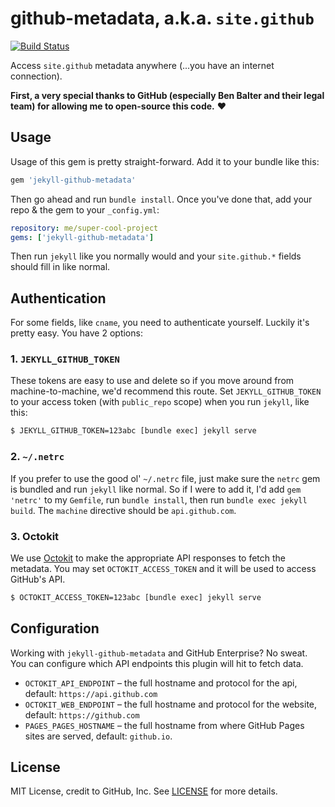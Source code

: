 github-metadata, a.k.a. `site.github`
=====================================

[![Build Status](https://travis-ci.org/jekyll/github-metadata.svg?branch=test-site)](https://travis-ci.org/jekyll/github-metadata)

Access `site.github` metadata anywhere (...you have an internet connection).

**First, a very special thanks to GitHub (especially Ben Balter and their legal team) for allowing me to open-source this code.** :heart:

## Usage

Usage of this gem is pretty straight-forward. Add it to your bundle like this:

```ruby
gem 'jekyll-github-metadata'
```

Then go ahead and run `bundle install`. Once you've done that, add your repo & the gem to your `_config.yml`:

```yaml
repository: me/super-cool-project
gems: ['jekyll-github-metadata']
```

Then run `jekyll` like you normally would and your `site.github.*` fields should fill in like normal.

## Authentication

For some fields, like `cname`, you need to authenticate yourself. Luckily it's pretty easy. You have 2 options:

### 1. `JEKYLL_GITHUB_TOKEN`

These tokens are easy to use and delete so if you move around from machine-to-machine, we'd recommend this route. Set `JEKYLL_GITHUB_TOKEN` to your access token (with `public_repo` scope) when you run `jekyll`, like this:

```bash
$ JEKYLL_GITHUB_TOKEN=123abc [bundle exec] jekyll serve
```

### 2. `~/.netrc`

If you prefer to use the good ol' `~/.netrc` file, just make sure the `netrc` gem is bundled and run `jekyll` like normal. So if I were to add it, I'd add `gem 'netrc'` to my `Gemfile`, run `bundle install`, then run `bundle exec jekyll build`. The `machine` directive should be `api.github.com`.

### 3. Octokit

We use [Octokit](https://github.com/octokit/octokit.rb) to make the appropriate API responses to fetch the metadata. You may set `OCTOKIT_ACCESS_TOKEN` and it will be used to access GitHub's API.

```bash
$ OCTOKIT_ACCESS_TOKEN=123abc [bundle exec] jekyll serve
```

## Configuration

Working with `jekyll-github-metadata` and GitHub Enterprise? No sweat. You can configure which API endpoints this plugin will hit to fetch data.

- `OCTOKIT_API_ENDPOINT` – the full hostname and protocol for the api, default: `https://api.github.com`
- `OCTOKIT_WEB_ENDPOINT` – the full hostname and protocol for the website, default: `https://github.com`
- `PAGES_PAGES_HOSTNAME` – the full hostname from where GitHub Pages sites are served, default: `github.io`.

## License

MIT License, credit to GitHub, Inc. See [LICENSE](LICENSE) for more details.
